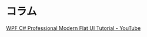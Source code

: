# コラム

[WPF C# Professional Modern Flat UI Tutorial - YouTube](https://www.youtube.com/watch?v=PzP8mw7JUzI)  
